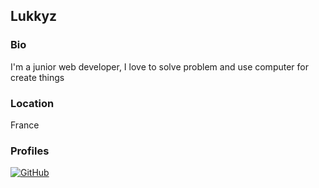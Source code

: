 ## Lukkyz

### Bio

I'm a junior web developer, I love to solve problem and use computer for create things

### Location

France

### Profiles

[![GitHub][github-img]](https://github.com/Lukkyz)

[github-img]: https://i.imgur.com/9I6NRUm.png
